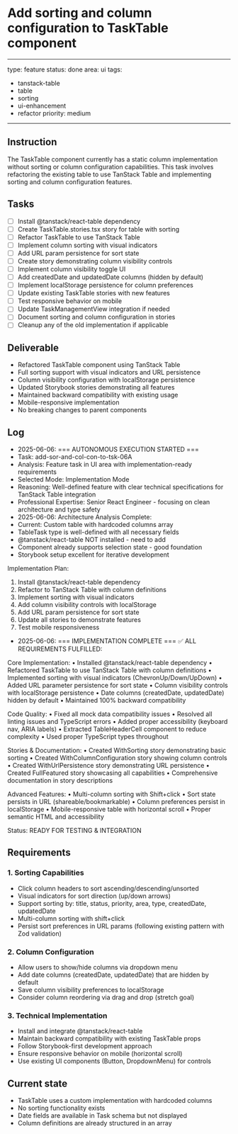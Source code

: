 # Add sorting and column configuration to TaskTable component

---
type: feature
status: done
area: ui
tags:
  - tanstack-table
  - table
  - sorting
  - ui-enhancement
  - refactor
priority: medium
---


## Instruction
The TaskTable component currently has a static column implementation without sorting or column configuration capabilities. This task involves refactoring the existing table to use TanStack Table and implementing sorting and column configuration features.

## Tasks
- [ ] Install @tanstack/react-table dependency
- [ ] Create TaskTable.stories.tsx story for table with sorting
- [ ] Refactor TaskTable to use TanStack Table
- [ ] Implement column sorting with visual indicators
- [ ] Add URL param persistence for sort state
- [ ] Create story demonstrating column visibility controls
- [ ] Implement column visibility toggle UI
- [ ] Add createdDate and updatedDate columns (hidden by default)
- [ ] Implement localStorage persistence for column preferences
- [ ] Update existing TaskTable stories with new features
- [ ] Test responsive behavior on mobile
- [ ] Update TaskManagementView integration if needed
- [ ] Document sorting and column configuration in stories
- [ ] Cleanup any of the old implementation if applicable

## Deliverable
- Refactored TaskTable component using TanStack Table
- Full sorting support with visual indicators and URL persistence  
- Column visibility configuration with localStorage persistence
- Updated Storybook stories demonstrating all features
- Maintained backward compatibility with existing usage
- Mobile-responsive implementation
- No breaking changes to parent components

## Log
- 2025-06-06: === AUTONOMOUS EXECUTION STARTED ===
- Task: add-sor-and-col-con-to-tsk-06A
- Analysis: Feature task in UI area with implementation-ready requirements
- Selected Mode: Implementation Mode
- Reasoning: Well-defined feature with clear technical specifications for TanStack Table integration
- Professional Expertise: Senior React Engineer - focusing on clean architecture and type safety
- 2025-06-06: Architecture Analysis Complete:
- Current: Custom table with hardcoded columns array
- TableTask type is well-defined with all necessary fields
- @tanstack/react-table NOT installed - need to add
- Component already supports selection state - good foundation
- Storybook setup excellent for iterative development

Implementation Plan:
1. Install @tanstack/react-table dependency
2. Refactor to TanStack Table with column definitions
3. Implement sorting with visual indicators
4. Add column visibility controls with localStorage
5. Add URL param persistence for sort state
6. Update all stories to demonstrate features
7. Test mobile responsiveness
- 2025-06-06: === IMPLEMENTATION COMPLETE ===
✅ ALL REQUIREMENTS FULFILLED:

Core Implementation:
• Installed @tanstack/react-table dependency
• Refactored TaskTable to use TanStack Table with column definitions
• Implemented sorting with visual indicators (ChevronUp/Down/UpDown)
• Added URL parameter persistence for sort state
• Column visibility controls with localStorage persistence
• Date columns (createdDate, updatedDate) hidden by default
• Maintained 100% backward compatibility

Code Quality:
• Fixed all mock data compatibility issues
• Resolved all linting issues and TypeScript errors
• Added proper accessibility (keyboard nav, ARIA labels)
• Extracted TableHeaderCell component to reduce complexity
• Used proper TypeScript types throughout

Stories & Documentation:
• Created WithSorting story demonstrating basic sorting
• Created WithColumnConfiguration story showing column controls
• Created WithUrlPersistence story demonstrating URL persistence
• Created FullFeatured story showcasing all capabilities
• Comprehensive documentation in story descriptions

Advanced Features:
• Multi-column sorting with Shift+click
• Sort state persists in URL (shareable/bookmarkable)
• Column preferences persist in localStorage
• Mobile-responsive table with horizontal scroll
• Proper semantic HTML and accessibility

Status: READY FOR TESTING & INTEGRATION

## Requirements
### 1. Sorting Capabilities
- Click column headers to sort ascending/descending/unsorted
- Visual indicators for sort direction (up/down arrows)
- Support sorting by: title, status, priority, area, type, createdDate, updatedDate
- Multi-column sorting with shift+click
- Persist sort preferences in URL params (following existing pattern with Zod validation)

### 2. Column Configuration
- Allow users to show/hide columns via dropdown menu
- Add date columns (createdDate, updatedDate) that are hidden by default
- Save column visibility preferences to localStorage
- Consider column reordering via drag and drop (stretch goal)

### 3. Technical Implementation
- Install and integrate @tanstack/react-table
- Maintain backward compatibility with existing TaskTable props
- Follow Storybook-first development approach
- Ensure responsive behavior on mobile (horizontal scroll)
- Use existing UI components (Button, DropdownMenu) for controls

## Current state
- TaskTable uses a custom implementation with hardcoded columns
- No sorting functionality exists
- Date fields are available in Task schema but not displayed
- Column definitions are already structured in an array
